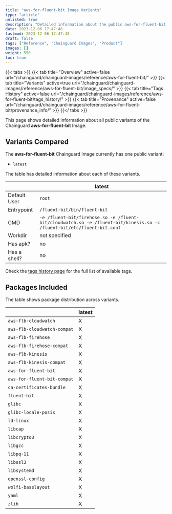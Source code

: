 ```yaml
---
title: "aws-for-fluent-bit Image Variants"
type: "article"
unlisted: true
description: "Detailed information about the public aws-for-fluent-bit Chainguard Image variants"
date: 2023-12-06 17:47:48
lastmod: 2023-12-06 17:47:48
draft: false
tags: ["Reference", "Chainguard Images", "Product"]
images: []
weight: 550
toc: true
---
```


{{< tabs >}}
{{< tab title="Overview" active=false url="/chainguard/chainguard-images/reference/aws-for-fluent-bit/" >}}
{{< tab title="Variants" active=true url="/chainguard/chainguard-images/reference/aws-for-fluent-bit/image_specs/" >}}
{{< tab title="Tags History" active=false url="/chainguard/chainguard-images/reference/aws-for-fluent-bit/tags_history/" >}}
{{< tab title="Provenance" active=false url="/chainguard/chainguard-images/reference/aws-for-fluent-bit/provenance_info/" >}}
{{</ tabs >}}

This page shows detailed information about all public variants of the Chainguard **aws-for-fluent-bit** Image.

## Variants Compared
The **aws-for-fluent-bit** Chainguard Image currently has one public variant: 

- `latest`

The table has detailed information about each of these variants.

|              | latest                                                                                                                 |
|--------------|------------------------------------------------------------------------------------------------------------------------|
| Default User | `root`                                                                                                                 |
| Entrypoint   | `/fluent-bit/bin/fluent-bit`                                                                                           |
| CMD          | `-e /fluent-bit/firehose.so -e /fluent-bit/cloudwatch.so -e /fluent-bit/kinesis.so -c /fluent-bit/etc/fluent-bit.conf` |
| Workdir      | not specified                                                                                                          |
| Has apk?     | no                                                                                                                     |
| Has a shell? | no                                                                                                                     |

Check the [tags history page](/chainguard/chainguard-images/reference/aws-for-fluent-bit/tags_history/) for the full list of available tags.

## Packages Included
The table shows package distribution across variants.

|                             | latest |
|-----------------------------|--------|
| `aws-flb-cloudwatch`        | X      |
| `aws-flb-cloudwatch-compat` | X      |
| `aws-flb-firehose`          | X      |
| `aws-flb-firehose-compat`   | X      |
| `aws-flb-kinesis`           | X      |
| `aws-flb-kinesis-compat`    | X      |
| `aws-for-fluent-bit`        | X      |
| `aws-for-fluent-bit-compat` | X      |
| `ca-certificates-bundle`    | X      |
| `fluent-bit`                | X      |
| `glibc`                     | X      |
| `glibc-locale-posix`        | X      |
| `ld-linux`                  | X      |
| `libcap`                    | X      |
| `libcrypto3`                | X      |
| `libgcc`                    | X      |
| `libpq-11`                  | X      |
| `libssl3`                   | X      |
| `libsystemd`                | X      |
| `openssl-config`            | X      |
| `wolfi-baselayout`          | X      |
| `yaml`                      | X      |
| `zlib`                      | X      |

